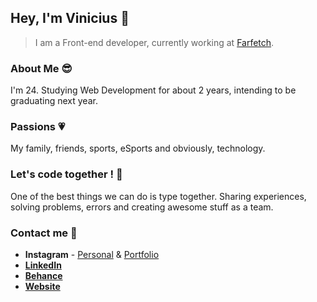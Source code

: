 ## Hey, I'm Vinicius 👋

> I am a Front-end developer, currently working at [Farfetch](https://www.farfetch.com).

### About Me :sunglasses:
I'm 24. Studying Web Development for about 2 years, intending to be graduating next year.

### Passions :heartpulse:
My family, friends, sports, eSports and obviously, technology.

### Let's code together ! :punch:
One of the best things we can do is type together. Sharing experiences, solving problems, errors and creating awesome stuff as a team. 

### Contact me :speech_balloon:
- **Instagram** - [Personal](https://www.instagram.com/viniisaveeg) & [Portfolio](https://www.instagram.com/vsgdesigner)
- **[LinkedIn](https://www.linkedin.com/in/vinicius-savegnago-95b438179)**
- **[Behance](https://www.behance.net/viniciussilva3)**
- **[Website](https://vsgdesign.me)**
